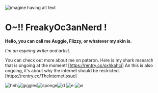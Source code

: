 ![imagine having alt text](https://i.pinimg.com/564x/19/d9/35/19d93571a4ba21f3de557f3916ffb7b8.jpg)

# O~!! FreakyOc3anNerd !

**Hello, you can call me Auggie, Fiizzy, or whatever my skin is.**

*I'm an aspiring writer and artist.* 

You can check out more about me on pateron.
Here is my shark research that is ongoing at the moment! [https://rentry.co/oxhkahci] 
An this is also ongoing, it's about why the internet should be restricted. [https://rentry.co/TheInternetIssue]

![heh](https://64.media.tumblr.com/30eba6fbebfd7e9603b2d3293d2f42b1/3bf62ad8d20f8b2a-ac/s250x400/28eeb0ea313fc6a16603987e6a814e66af1c2db1.gifv)![giggles](https://64.media.tumblr.com/aef9d0281bbd676b9ec74916bdfdf124/ba16d020129a2a85-32/s100x200/a63677b24e98c35821acfb50a593f1b37c3f90b5.gifv)![sponge](https://64.media.tumblr.com/bf2100700eda677c4f6dc7e5189aa7f9/ba16d020129a2a85-84/s100x200/be5481c321280052837f485084341f6e5caae54f.gifv)![d](https://64.media.tumblr.com/7b5cde0b2c05cc433b065ee2b8ae039a/5ae275cb5323d09f-32/s250x400/fa38d0d8578ebc54bea1030e26f12ec846eaad24.gifv)
![e](https://64.media.tumblr.com/f77171dbfb8dbe5bf1c754382ff02ee6/666a1b53aaa37e9e-0d/s100x200/6d772c1e36c8cc276394b4a60335b3851a253b78.gifv)
![w](https://i.pinimg.com/originals/17/15/7a/17157ab76b20ff41ee4fed2a4002aed0.gif)

